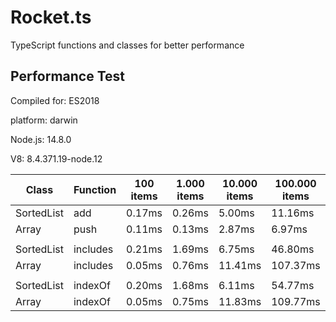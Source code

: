 # Rocket.ts

TypeScript functions and classes for better performance

## Performance Test

 Compiled for: ES2018

 platform: darwin

 Node.js: 14.8.0

 V8: 8.4.371.19-node.12

| Class | Function | 100 items | 1.000 items | 10.000 items | 100.000 items | 200.000 items
|---|---|---|---|---|---|---
SortedList | add | 0.17ms | 0.26ms | 5.00ms | 11.16ms | 12.20ms
Array | push | 0.11ms | 0.13ms | 2.87ms | 6.97ms | 10.23ms
| | | | | | | 
SortedList | includes | 0.21ms | 1.69ms | 6.75ms | 46.80ms | 98.33ms
Array | includes | 0.05ms | 0.76ms | 11.41ms | 107.37ms | 209.67ms
| | | | | | | 
SortedList | indexOf | 0.20ms | 1.68ms | 6.11ms | 54.77ms | 112.05ms
Array | indexOf | 0.05ms | 0.75ms | 11.83ms | 109.77ms | 224.07ms
